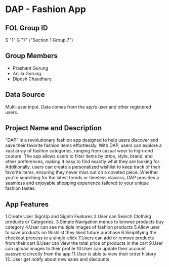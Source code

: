 # DAP - Fashion App

## FOL Group ID
S "1" G "7" ("Section 1 Group 7")

## Group Members
- Prashant Gurung
- Anjila Gurung
- Dipesh Chaudhary

## Data Source
Multi-user input. Data comes from the app’s user and other registered users.

## Project Name and Description
"DAP" is a revolutionary fashion app designed to help users discover and save their favorite fashion items effortlessly. With DAP, users can explore a vast array of fashion categories, ranging from casual wear to high-end couture. The app allows users to filter items by price, style, brand, and other preferences, making it easy to find exactly what they are looking for. Additionally, users can create a personalized wishlist to keep track of their favorite items, ensuring they never miss out on a coveted piece. Whether you're searching for the latest trends or timeless classics, DAP provides a seamless and enjoyable shopping experience tailored to your unique fashion tastes.

## App Features
1.Create User SignUp and SignIn Features 
2.User can Search Clothing products or Categories.
3.Simple Navigation menus to browse products buy category
4.User can see multiple images of fashion products 
5.Allow user to save products on Wishlist they liked  future purchase
6.Simplifying the checkout process to a single-click
7.Users can add or remove products from their cart
8.User can view the total price of products in the cart
9.User can upload images to their profile
10.User can update their account password directly from the app
11.User is able to view their order history
12..User get notify about new sales and discounts

